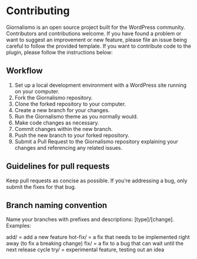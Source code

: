 # Contributing

Giornalismo is an open source project built for the WordPress community. Contributors and contributions welcome. If you have found a problem or want to suggest an improvement or new feature, please file an issue being careful to follow the provided template. If you want to contribute code to the plugin, please follow the instructions below:

## Workflow
1. Set up a local development environment with a WordPress site running on your computer.
1. Fork the Giornalismo repository.
1. Clone the forked repository to your computer.
1. Create a new branch for your changes.
1. Run the Giornalismo theme as you normally would.
1. Make code changes as necessary.
1. Commit changes within the new branch.
1. Push the new branch to your forked repository.
1. Submit a Pull Request to the Giornalismo repository explaining your changes and referencing any related issues.

## Guidelines for pull requests
Keep pull requests as concise as possible. If you're addressing a bug, only submit the fixes for that bug.

## Branch naming convention
Name your branches with prefixes and descriptions: [type]/[change]. Examples:

add/ = add a new feature
hot-fix/ = a fix that needs to be implemented right away (to fix a breaking change)
fix/ = a fix to a bug that can wait until the next release cycle
try/ = experimental feature, testing out an idea
